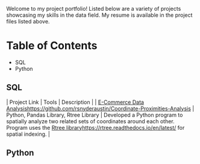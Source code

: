 Welcome to my project portfolio! Listed below are a variety of projects showcasing my skills in the data field.
My resume is available in the project files listed above. 

# Table of Contents
* SQL
* Python

## SQL
| Project Link | Tools | Description |
| [E-Commerce Data Analysis](https://github.com/rsnyderaustin/Coordinate-Proximities-Analysis)https://github.com/rsnyderaustin/Coordinate-Proximities-Analysis | Python, Pandas Library, Rtree Library | Developed a Python program to spatially analyze two related sets of coordinates around each other. Program uses the [Rtree library](https://rtree.readthedocs.io/en/latest/)https://rtree.readthedocs.io/en/latest/ for spatial indexing. |

## Python
